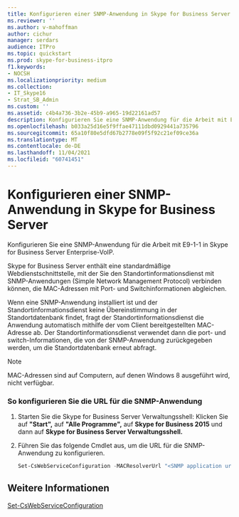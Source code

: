 ```yaml
---
title: Konfigurieren einer SNMP-Anwendung in Skype for Business Server
ms.reviewer: ''
ms.author: v-mahoffman
author: cichur
manager: serdars
audience: ITPro
ms.topic: quickstart
ms.prod: skype-for-business-itpro
f1.keywords:
- NOCSH
ms.localizationpriority: medium
ms.collection:
- IT_Skype16
- Strat_SB_Admin
ms.custom: ''
ms.assetid: c4b4a736-3b2e-45b9-a965-19d22161ad57
description: Konfigurieren Sie eine SNMP-Anwendung für die Arbeit mit E9-1-1 in Skype for Business Server Enterprise-VoIP.
ms.openlocfilehash: b033a25d16e5f9ffae47111dbd0929441a735796
ms.sourcegitcommit: 65a10f80e5dfd67b2778e09f5f92c21ef09ce36a
ms.translationtype: MT
ms.contentlocale: de-DE
ms.lasthandoff: 11/04/2021
ms.locfileid: "60741451"
---
```

# <a name="configure-an-snmp-application-in-skype-for-business-server"></a>Konfigurieren einer SNMP-Anwendung in Skype for Business Server
 
Konfigurieren Sie eine SNMP-Anwendung für die Arbeit mit E9-1-1 in Skype for Business Server Enterprise-VoIP. 
  
Skype for Business Server enthält eine standardmäßige Webdienstschnittstelle, mit der Sie den Standortinformationsdienst mit SNMP-Anwendungen (Simple Network Management Protocol) verbinden können, die MAC-Adressen mit Port- und Switchinformationen abgleichen. 
  
Wenn eine SNMP-Anwendung installiert ist und der Standortinformationsdienst keine Übereinstimmung in der Standortdatenbank findet, fragt der Standortinformationsdienst die Anwendung automatisch mithilfe der vom Client bereitgestellten MAC-Adresse ab. Der Standortinformationsdienst verwendet dann die port- und switch-Informationen, die von der SNMP-Anwendung zurückgegeben werden, um die Standortdatenbank erneut abfragt.
  
> [!NOTE]
> MAC-Adressen sind auf Computern, auf denen Windows 8 ausgeführt wird, nicht verfügbar. 
  
### <a name="to-configure-the-snmp-application-url"></a>So konfigurieren Sie die URL für die SNMP-Anwendung

1.  Starten Sie die Skype for Business Server Verwaltungsshell: Klicken Sie auf **"Start",** auf **"Alle Programme",** auf **Skype for Business 2015** und dann auf **Skype for Business Server Verwaltungsshell.**
    
2. Führen Sie das folgende Cmdlet aus, um die URL für die SNMP-Anwendung zu konfigurieren. 
    
   ```powershell
   Set-CsWebServiceConfiguration -MACResolverUrl "<SNMP application url>" 
   ```

## <a name="see-also"></a>Weitere Informationen

[Set-CsWebServiceConfiguration](/powershell/module/skype/set-cswebserviceconfiguration?view=skype-ps)